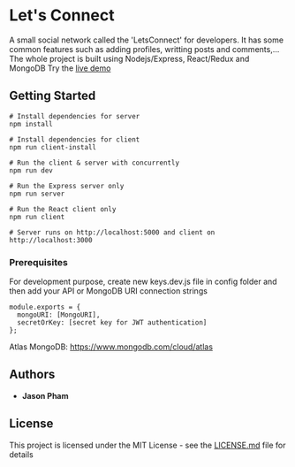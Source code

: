 # Let's Connect

A small social network called the 'LetsConnect' for developers. It has some common features such as adding profiles, writting posts and comments,...
The whole project is built using Nodejs/Express, React/Redux and MongoDB
Try the [live demo](https://whispering-headland-48836.herokuapp.com/)

## Getting Started
```
# Install dependencies for server
npm install

# Install dependencies for client
npm run client-install

# Run the client & server with concurrently
npm run dev

# Run the Express server only
npm run server

# Run the React client only
npm run client

# Server runs on http://localhost:5000 and client on http://localhost:3000
```

### Prerequisites
For development purpose, create new keys.dev.js file in config folder and then add your API or MongoDB URI connection strings
```
module.exports = {
  mongoURI: [MongoURI],
  secretOrKey: [secret key for JWT authentication]
};

```
Atlas MongoDB:
https://www.mongodb.com/cloud/atlas




## Authors

- **Jason Pham**


## License

This project is licensed under the MIT License - see the [LICENSE.md](LICENSE.md) file for details

